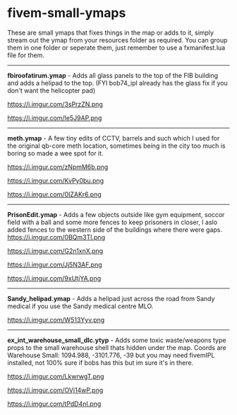 # fivem-small-ymaps

These are small ymaps that fixes things in the map or adds to it, simply stream out the ymap from your resources folder as required. 
You can group them in one folder or seperate them, just remember to use a fxmanifest.lua file for them.

----------------------------------------------------------------------------------------
**fbiroofatirum.ymap** - Adds all glass panels to the top of the FIB building and adds a helipad to the top. (FYI bob74_ipl already has the glass fix if you don't want the helicopter pad)

https://i.imgur.com/3sPrzZN.png

https://i.imgur.com/Ie5J9AP.png


----------------------------------------------------------------------------------------
**meth.ymap** - A few tiny edits of CCTV, barrels and such which I used for the original qb-core meth location, sometimes being in the city too much is boring so made a wee spot for it.

https://i.imgur.com/zNpmM6b.png

https://i.imgur.com/KvPy0bu.png

https://i.imgur.com/0IZAKr6.png


----------------------------------------------------------------------------------------
**PrisonEdit.ymap** - Adds a few objects outside like gym equipment, soccor field with a ball and some more fences to keep prisoners in closer, I aslo added fences to the western side of the buildings where there were gaps.
https://i.imgur.com/0BQm3TI.png

https://i.imgur.com/G2n1xnX.png

https://i.imgur.com/Jj5N3AF.png

https://i.imgur.com/9xUtjYA.png


----------------------------------------------------------------------------------------
**Sandy_helipad.ymap** - Adds a helipad just across the road from Sandy medical if you use the Sandy medical centre MLO.

https://i.imgur.com/W513Yyv.png


----------------------------------------------------------------------------------------
**ex_int_warehouse_small_dlc.ytyp** - Adds some toxic waste/weapons type props to the small warehouse shell thats hidden under the map. Coords are Warehouse Small: 1094.988, -3101.776, -39 but you may need fivemIPL installed, not 100% sure if bobs has this but im sure it's in there.

https://i.imgur.com/LkwrwgT.png

https://i.imgur.com/OVj14wP.png

https://i.imgur.com/tPdD4nI.png
